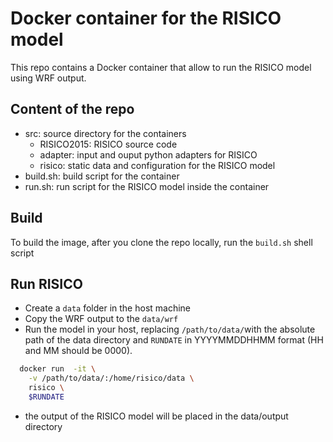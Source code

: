 # Docker container for the RISICO model

This repo contains a Docker container that allow to run the RISICO model using WRF output.

## Content of the repo

* src: source directory for the containers
  * RISICO2015: RISICO source code
  * adapter: input and ouput python adapters for RISICO
  * risico: static data and configuration for the RISICO model
* build.sh: build script for the container
* run.sh: run script for the RISICO model inside the container

## Build

To build the image, after you clone the repo locally, run the ```build.sh``` shell script

## Run RISICO

* Create a ```data``` folder in the host machine
* Copy the WRF output to the ```data/wrf```
* Run the model in your host, replacing ```/path/to/data/```with the absolute path of the data directory and 
```RUNDATE``` in YYYYMMDDHHMM format (HH and MM should be 0000).
```bash
  docker run  -it \
    -v /path/to/data/:/home/risico/data \
    risico \
    $RUNDATE
```
* the output of the RISICO model will be placed in the data/output directory

